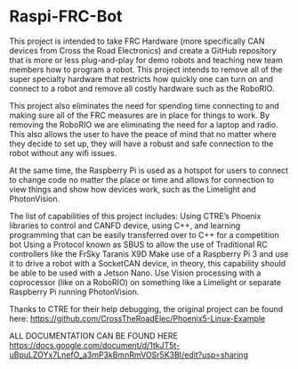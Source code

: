 # Raspi-FRC-Bot

This project is intended to take FRC Hardware (more specifically CAN devices from Cross the Road Electronics) and create a GitHub repository that is more or less plug-and-play for demo robots and teaching new team members how to program a robot. This project intends to remove all of the super specialty hardware that restricts how quickly one can turn on and connect to a robot and remove all costly hardware such as the RoboRIO.

This project also eliminates the need for spending time connecting to and making sure all of the FRC measures are in place for things to work. By removing the RoboRIO we are eliminating the need for a laptop and radio. This also allows the user to have the peace of mind that no matter where they decide to set up, they will have a robust and safe connection to the robot without any wifi issues.

At the same time, the Raspberry Pi is used as a hotspot for users to connect to change code no matter the place or time and allows for connection to view things and show how devices work, such as the Limelight and PhotonVision.

The list of capabilities of this project includes:
Using CTRE’s Phoenix libraries to control and CANFD device, using C++, and learning programming that can be easily transferred over to C++ for a competition bot
Using a Protocol known as SBUS to allow the use of Traditional RC controllers like the FrSky Taranis X9D
Make use of a Raspberry Pi 3 and use it to drive a robot with a SocketCAN device, in theory, this capability should be able to be used with a Jetson Nano.
Use Vision processing with a coprocessor (like on a RoboRIO) on something like a Limelight or separate Raspberry Pi running PhotonVision.

Thanks to CTRE for their help debugging, the original project can be found here: https://github.com/CrossTheRoadElec/Phoenix5-Linux-Example

 
ALL DOCUMENTATION CAN BE FOUND HERE https://docs.google.com/document/d/1tkJT5t-uBpuLZOYx7LnefO_a3mP3kBmnRmVOSr5K3BI/edit?usp=sharing
